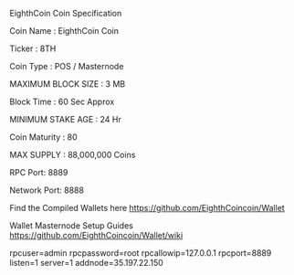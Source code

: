 EighthCoin Coin Specification

Coin Name : EighthCoin Coin

Ticker : 8TH

Coin Type :  POS / Masternode

MAXIMUM BLOCK SIZE : 3 MB

Block Time : 60 Sec Approx

MINIMUM STAKE AGE : 24 Hr

Coin Maturity : 80

MAX SUPPLY : 88,000,000 Coins

RPC Port: 8889

Network Port: 8888

Find the Compiled Wallets here https://github.com/EighthCoincoin/Wallet

Wallet Masternode Setup Guides https://github.com/EighthCoincoin/Wallet/wiki




rpcuser=admin
rpcpassword=root
rpcallowip=127.0.0.1
rpcport=8889
listen=1
server=1
addnode=35.197.22.150
